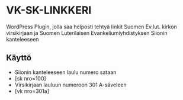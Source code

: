 # VK-SK-LINKKERI
WordPress Plugin, jolla saa helposti tehtyä linkit Suomen Ev.lut. kirkon virsikirjaan ja Suomen Luterilaisen Evankeliumiyhdistyksen Siionin kanteleeseen

## Käyttö
 * Siionin kanteleeseen laulu numero sataan
  * [sk nro=100]
* Virsikirjaan lauluun numeroon 301 A-säveleen
 * [vk nro=301a]
